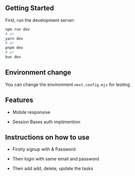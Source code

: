 
## Getting Started

First, run the development server:

```bash
npm run dev
# or
yarn dev
# or
pnpm dev
# or
bun dev
```

## Environment change

You can change the environment `next.config.mjs` for testing

## Features

* Mobile responsive

* Session Bases auth implimention

## Instructions on how to use

* Firstly signup with & Password

* Then login with same email and password

* Then add add, delete, update the tasks 

